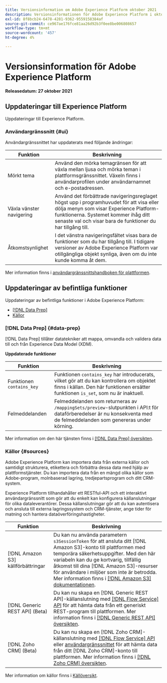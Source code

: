 ```yaml
---
title: Versionsinformation om Adobe Experience Platform oktober 2021
description: Versionsinformationen för Adobe Experience Platform i oktober 2021.
exl-id: 8f8bcb24-6478-4281-9362-9559158384af
source-git-commit: ce967ae176fce81aa26d92b3f0ee8be006808657
workflow-type: tm+mt
source-wordcount: '457'
ht-degree: 4%

---
```


# Versionsinformation för Adobe Experience Platform

**Releasedatum: 27 oktober 2021**

## Uppdateringar till Experience Platform

Uppdateringar till Experience Platform.

### Användargränssnitt {#ui}

Användargränssnittet har uppdaterats med följande ändringar:

| Funktion | Beskrivning |
| --- | --- |
| Mörkt tema | Använd den mörka temagränsen för att växla mellan ljusa och mörka teman i plattformsgränssnittet. Växeln finns i användarprofilen under användarnamnet och e-postadressen. |
| Växla vänster navigering | Använd det förbättrade navigeringsreglaget högst upp i programhuvudet för att visa eller dölja menyn som visar Experience Platform-funktionerna. Systemet kommer ihåg ditt senaste val och visar bara de funktioner du har tillgång till. |
| Åtkomstsynlighet | I det vänstra navigeringsfältet visas bara de funktioner som du har tillgång till. I tidigare versioner av Adobe Experience Platform var otillgängliga objekt synliga, även om du inte kunde komma åt dem. |

Mer information finns i [användargränssnittshandboken för plattformen](../../landing/ui-guide.md).

## Uppdateringar av befintliga funktioner

Uppdateringar av befintliga funktioner i Adobe Experience Platform:

- [[!DNL Data Prep]](#data-prep)
- [Källor](#sources)

### [!DNL Data Prep] {#data-prep}

[!DNL Data Prep] tillåter datatekniker att mappa, omvandla och validera data till och från Experience Data Model (XDM).

**Uppdaterade funktioner**

| Funktion | Beskrivning |
| --- | --- |
| Funktionen `contains_key` | Funktionen `contains_key` har introducerats, vilket gör att du kan kontrollera om objektet finns i källan. Den här funktionen ersätter funktionen `is_set`, som nu är inaktuell. |
| Felmeddelanden | Felmeddelanden som returneras av `/mappingSets/preview`-slutpunkten i API:t för dataförberedelser är nu konsekventa med de felmeddelanden som genereras under körning. |

Mer information om den här tjänsten finns i [[!DNL Data Prep] översikten](../../data-prep/home.md).

### Källor {#sources}

Adobe Experience Platform kan importera data från externa källor och samtidigt strukturera, etikettera och förbättra dessa data med hjälp av plattformstjänster. Du kan importera data från en mängd olika källor som Adobe-program, molnbaserad lagring, tredjepartsprogram och ditt CRM-system.

Experience Platform tillhandahåller ett RESTful-API och ett interaktivt användargränssnitt som gör att du enkelt kan konfigurera källanslutningar för olika dataleverantörer. Dessa källanslutningar gör att du kan autentisera och ansluta till externa lagringssystem och CRM-tjänster, ange tider för matning och hantera dataöverföringshastigheter.

| Funktion | Beskrivning |
| --- | --- |
| [!DNL Amazon S3] källförbättringar | Du kan nu använda parametern `s3SessionToken` för att ansluta ditt [!DNL Amazon S3]-konto till plattformen med temporära säkerhetsuppgifter. Med den här variabeln kan du ge kortvarig, tillfällig åtkomst till dina [!DNL Amazon S3]-resurser för användare i miljöer som inte är betrodda. Mer information finns i [[!DNL Amazon S3] dokumentationen](../../sources/connectors/cloud-storage/s3.md#prerequisites). |
| [!DNL Generic REST API] (Beta) | Du kan nu skapa en [!DNL Generic REST API]-källanslutning med [[!DNL Flow Service]  API](../../sources/tutorials/api/create/protocols/generic-rest.md) för att hämta data från ett generiskt REST-program till plattformen. Mer information finns i [[!DNL Generic REST API] översikten](../../sources/connectors/protocols/generic-rest.md). |
| [!DNL Zoho CRM] (Beta) | Du kan nu skapa en [!DNL Zoho CRM]-källanslutning med [[!DNL Flow Service]  API ](../../sources/tutorials/api/create/crm/zoho.md) eller [användargränssnittet](../../sources/tutorials/ui/create/crm/zoho.md) för att hämta data från ditt [!DNL Zoho CRM]-konto till plattformen. Mer information finns i [[!DNL Zoho CRM] översikten](../../sources/connectors/crm/zoho.md). |

Mer information om källor finns i [Källöversikt](../../sources/home.md).
